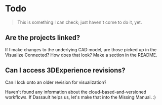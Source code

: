 # Todo

>This is something I can check; just haven't come to do it, yet.  <!-- tbd. -->

## Are the projects linked?

If I make changes to the underlying CAD model, are those picked up in the Visualize Connected?  How does that look?  Make a section in the README.

## Can I access 3DExperience revisions?

Can I lock onto an older revision for visualization?

Haven't found any information about the cloud-based-and-versioned workflows. If Dassault helps us, let's make that into the Missing Manual. :)

